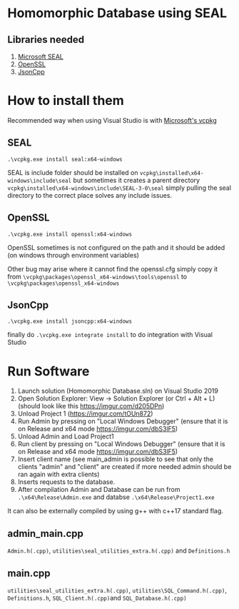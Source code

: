 # Homomorphic Database using SEAL

## Libraries needed

1. [Microsoft SEAL](https://github.com/Microsoft/SEAL)
2. [OpenSSL](https://github.com/openssl/openssl)
3. [JsonCpp](https://github.com/open-source-parsers/jsoncpp)

How to install them
===================

Recommended way when using Visual Studio is with [Microsoft's vcpkg](https://github.com/Microsoft/vcpkg)

SEAL
----
`.\vcpkg.exe install seal:x64-windows`

SEAL is include folder should be installed on `vcpkg\installed\x64-windows\include\seal` 
but sometimes it creates a parent directory `vcpkg\installed\x64-windows\include\SEAL-3-0\seal`
simply pulling the seal directory to the correct place solves any include issues.

OpenSSL
-------
`.\vcpkg.exe install openssl:x64-windows`

OpenSSL sometimes is not configured on the path and it should be added (on windows through environment variables)

Other bug may arise where it cannot find the openssl.cfg
simply copy it from `\vcpkg\packages\openssl_x64-windows\tools\openssl` to `\vcpkg\packages\openssl_x64-windows`

JsonCpp
-------
`.\vcpkg.exe install jsoncpp:x64-windows`

finally do `.\vcpkg.exe integrate install` to do integration with Visual Studio

Run Software
============

1. Launch solution (Homomorphic Database.sln) on Visual Studio 2019
2. Open Solution Explorer: View -> Solution Explorer (or Ctrl + Alt + L) (should look like this https://imgur.com/d205DPn)
3. Unload Project 1 (https://imgur.com/tOUn872)
4. Run Admin by pressing on "Local Windows Debugger" (ensure that it is on Release and x64 mode https://imgur.com/dbS3lF5)
5. Unload Admin and Load Project1
6. Run client by  pressing on "Local Windows Debugger" (ensure that it is on Release and x64 mode https://imgur.com/dbS3lF5)
7. Insert client name (see main_admin is possible to see that only the clients "admin" and "client" are created if more needed admin should be ran again with extra clients)
8. Inserts requests to the database.
9. After compilation Admin and Database can be run from `.\x64\Release\Admin.exe` and databse `.\x64\Release\Project1.exe`

It can also be externally compiled by using g++ with c++17 standard flag.

admin_main.cpp
--------------
`Admin.h(.cpp)`, `utilities\seal_utilities_extra.h(.cpp)` and `Definitions.h`


main.cpp
--------
`utilities\seal_utilities_extra.h(.cpp)`, `utilities\SQL_Command.h(.cpp)`, `Definitions.h`, `SQL_Client.h(.cpp)`and `SQL_Database.h(.cpp)`

